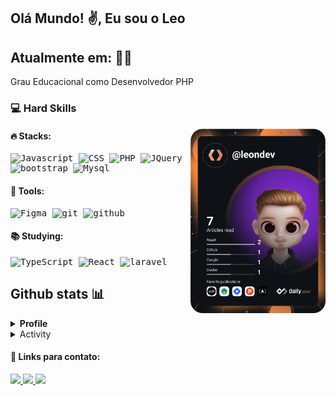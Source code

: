 ## Olá Mundo! :v:, Eu sou o Leo

##  **Atualmente em:** :man_technologist: <br>
Grau Educacional como Desenvolvedor PHP

  
### 💻 Hard Skills

<a href="https://app.daily.dev/leonardoanthony">
<img src="https://github.com/leonardoanthony/leonardoanthony/blob/main/devcard.svg" width="216" align="right" alt="Alexander's Dev Card"/>
</a>

#### 🔥 Stacks: <br/>
   <samp>
    <p align="left">
    <img alt="Javascript" src="https://skillicons.dev/icons?i=javascript&theme=dark" width="32px" />
      <img alt="CSS" src="https://skillicons.dev/icons?i=css&theme=dark" width="32px" />
      <img alt="PHP" src="https://skillicons.dev/icons?i=php&theme=dark" width="32px" />
      <img alt="JQuery" src="https://skillicons.dev/icons?i=jquery&theme=dark" width="32px" />
      <img alt="bootstrap" src="https://skillicons.dev/icons?i=bootstrap&theme=dark" width="32px" />
      <img alt="Mysql" src="https://skillicons.dev/icons?i=mysql&theme=dark" width="32px" />
    </p>
  </samp>

#### 🔨 Tools: <br/>
   <samp>
    <p align="left">
      <img alt="Figma" src="https://skillicons.dev/icons?i=figma&theme=dark" width="32px" />
      <img alt="git" src="https://skillicons.dev/icons?i=git&theme=dark" width="32px" />
      <img alt="github" src="https://skillicons.dev/icons?i=github&theme=dark" width="32px" />
    </p>
  </samp>
  
  #### 📚 Studying: <br/>
  
  <samp>
    <p align="left">
    <img alt="TypeScript" src="https://skillicons.dev/icons?i=typescript&theme=dark" width="32px" />
      <img alt="React" src="https://skillicons.dev/icons?i=react" width="32px" />
      <img alt="laravel" src="https://skillicons.dev/icons?i=laravel" width="32px" />
    </p>
  </samp>

## Github stats 📊

<details>
  <summary><b>Profile </b></summary>
 
  <p align="center">
  <img align="center"
      src="https://github-readme-stats.vercel.app/api/top-langs/?username=leonardoanthony&layout=compact&title_color=58A6DA&icon_color=8B949E&text_color=8B949E&bg_color=ffffff00"
    />
  <img align="center"
      height="165" src="https://github-readme-stats.vercel.app/api?username=leonardoanthony&show_icons=true&title_color=58A6DA&icon_color=8B949E&text_color=8B949E&bg_color=ffffff00" />
</p>
</details>

<details>
  <summary>Activity</summary>
  <br/>
<a href="https://github.com/ashutosh00710/github-readme-activity-graph"><img alt="leonardoanthony's Activity Graph" src="https://activity-graph.herokuapp.com/graph/?username=leonardoanthony&theme=github&hide_border=true" /></a>
</details>

#### :link: Links para contato:

<p align="left">
  <a href="https://www.instagram.com/leonardoanthony.dev/" alt="Instagram">
    <img src="https://img.shields.io/badge/Instagram-8a2be2.svg?style=for-the-badge&logo=Instagram&logoColor=white"/>
  </a>          
  
  <a href="https://www.linkedin.com/in/leonardoanthony-dev/" alt="Linkedin">
    <img src="https://img.shields.io/badge/linkedin-8a2be2.svg?style=for-the-badge&logo=linkedin&logoColor=white"/>
  </a>
  
  <a href="mailto:leonardoanthony.dev@gmail.com" alt="Email">
    <img src="https://img.shields.io/badge/Gmail-8a2be2?style=for-the-badge&logo=gmail&logoColor=white"/>
  </a>
</p>

